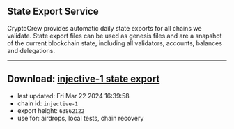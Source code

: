 ## State Export Service
CryptoCrew provides automatic daily state exports for all chains we validate. State export files can be used as genesis files and are a snapshot of the current blockchain state, including all validators, accounts, balances and delegations.

---
**Download: [injective-1 state export](https://dl-eu2.ccvalidators.com/SERVICE/injective/injective-1_export_63862122.json)**
---

- last updated: Fri Mar 22 2024 16:39:58
- chain id: `injective-1`
- export height: `63862122`
- use for: airdrops, local tests, chain recovery
